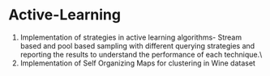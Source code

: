 # Active-Learning
1. Implementation of strategies in active learning algorithms- Stream based and pool based sampling with different querying strategies and reporting the results to understand the performance of each technique.\
2. Implementation of Self Organizing Maps for clustering in Wine dataset
